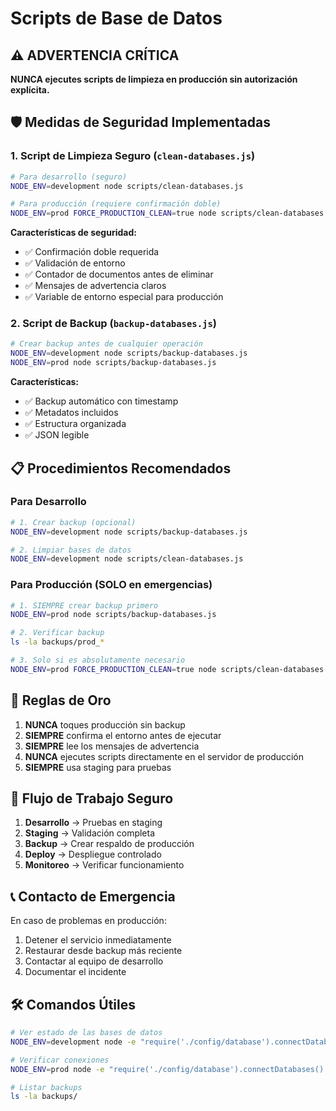 # Scripts de Base de Datos

## ⚠️ ADVERTENCIA CRÍTICA

**NUNCA ejecutes scripts de limpieza en producción sin autorización explícita.**

## 🛡️ Medidas de Seguridad Implementadas

### 1. Script de Limpieza Seguro (`clean-databases.js`)

```bash
# Para desarrollo (seguro)
NODE_ENV=development node scripts/clean-databases.js

# Para producción (requiere confirmación doble)
NODE_ENV=prod FORCE_PRODUCTION_CLEAN=true node scripts/clean-databases.js
```

**Características de seguridad:**
- ✅ Confirmación doble requerida
- ✅ Validación de entorno
- ✅ Contador de documentos antes de eliminar
- ✅ Mensajes de advertencia claros
- ✅ Variable de entorno especial para producción

### 2. Script de Backup (`backup-databases.js`)

```bash
# Crear backup antes de cualquier operación
NODE_ENV=development node scripts/backup-databases.js
NODE_ENV=prod node scripts/backup-databases.js
```

**Características:**
- ✅ Backup automático con timestamp
- ✅ Metadatos incluidos
- ✅ Estructura organizada
- ✅ JSON legible

## 📋 Procedimientos Recomendados

### Para Desarrollo
```bash
# 1. Crear backup (opcional)
NODE_ENV=development node scripts/backup-databases.js

# 2. Limpiar bases de datos
NODE_ENV=development node scripts/clean-databases.js
```

### Para Producción (SOLO en emergencias)
```bash
# 1. SIEMPRE crear backup primero
NODE_ENV=prod node scripts/backup-databases.js

# 2. Verificar backup
ls -la backups/prod_*

# 3. Solo si es absolutamente necesario
NODE_ENV=prod FORCE_PRODUCTION_CLEAN=true node scripts/clean-databases.js
```

## 🚨 Reglas de Oro

1. **NUNCA** toques producción sin backup
2. **SIEMPRE** confirma el entorno antes de ejecutar
3. **SIEMPRE** lee los mensajes de advertencia
4. **NUNCA** ejecutes scripts directamente en el servidor de producción
5. **SIEMPRE** usa staging para pruebas

## 🔄 Flujo de Trabajo Seguro

1. **Desarrollo** → Pruebas en staging
2. **Staging** → Validación completa
3. **Backup** → Crear respaldo de producción
4. **Deploy** → Despliegue controlado
5. **Monitoreo** → Verificar funcionamiento

## 📞 Contacto de Emergencia

En caso de problemas en producción:
1. Detener el servicio inmediatamente
2. Restaurar desde backup más reciente
3. Contactar al equipo de desarrollo
4. Documentar el incidente

## 🛠️ Comandos Útiles

```bash
# Ver estado de las bases de datos
NODE_ENV=development node -e "require('./config/database').connectDatabases().then(() => console.log('✅ Connected'))"

# Verificar conexiones
NODE_ENV=prod node -e "require('./config/database').connectDatabases().then(() => console.log('✅ Connected'))"

# Listar backups
ls -la backups/
```
